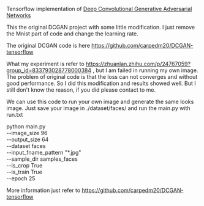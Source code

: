 Tensorflow implementation of [Deep Convolutional Generative Adversarial Networks](http://arxiv.org/abs/1511.06434)

This the original DCGAN project with some little modification. I just remove the Mnist part of code and change the learning rate.

The original DCGAN code is here https://github.com/carpedm20/DCGAN-tensorflow

What my experiment is refer to https://zhuanlan.zhihu.com/p/24767059?group_id=833793028778000384
, but I am failed in running my own image. The problem of original code is that the loss can not converges and without good performance. So I did this modification and results showed well. But I still don't know the reason, if you did please contact to me.

We can use this code to run your own image and generate the same looks image. Just save your image in ./dataset/faces/ and run the main.py with  run.txt

python main.py \
	--image_size 96 \
	--output_size 64 \
	--dataset faces \
	--input_fname_pattern "*.jpg" \
	--sample_dir samples_faces \
	--is_crop True \
	--is_train True \
	--epoch 25

More information just refer to https://github.com/carpedm20/DCGAN-tensorflow

